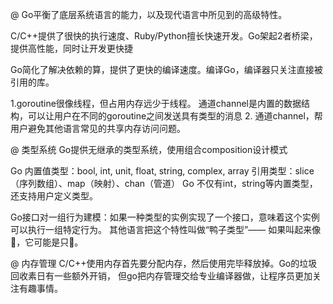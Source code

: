 @
Go平衡了底层系统语言的能力，以及现代语言中所见到的高级特性。

C/C++提供了很快的执行速度、Ruby/Python擅长快速开发。Go架起2者桥梁，提供高性能，同时让开发更快捷

Go简化了解决依赖的算，提供了更快的编译速度。编译Go，编译器只关注直接被引用的库。

1.goroutine很像线程，但占用内存远少于线程。
通道channel是内置的数据结构，可以让用户在不同的goroutine之间发送具有类型的消息
2. 通道channel，帮用户避免其他语言常见的共享内存访问问题。


@ 类型系统
Go提供无继承的类型系统，使用组合composition设计模式

Go 内置值类型：bool, int, unit, float, string, complex, array
       引用类型：slice（序列数组）、map（映射）、chan（管道）
Go 不仅有int，string等内置类型，还支持用户定义类型。

Go接口对一组行为建模：如果一种类型的实例实现了一个接口，意味着这个实例可以执行一组特定行为。
其他语言把这个特性叫做“鸭子类型”—— 如果叫起来像🦆，它可能是只🦆。


@ 内存管理
C/C++使用内存首先要分配内存，然后使用完毕释放掉。Go的垃圾回收素日有一些额外开销，
但go把内存管理交给专业编译器做，让程序员更加关注有趣事情。





































































